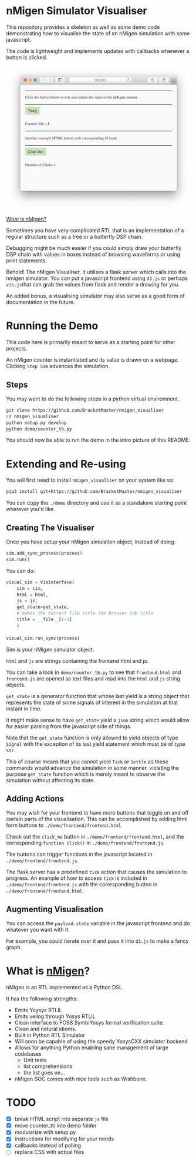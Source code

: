 # nMigen Simulator Visualiser

This repository provides a skeleton as well as some
demo code demonstrating how to visualise the state
of an nMigen simulation with some javascript.

The code is lightweight and implements updates with
callbacks whenever a button is clicked.

![](docs/visualiser_session.png)

[What is nMigen?](#what-is-nmigen)

Sometimes you have very complicated RTL that is
an implementation of a regular structure such as
a tree or a butterfly DSP chain.

Debugging might be much easier if you could simply
draw your butterfly DSP chain with values in boxes
instead of browsing waveforms or using print statements.

Behold! The nMigen Visualiser. It utilises a flask
server which calls into the nmigen simulator.
You can put a javascript frontend using ``d3.js``
or perhaps ``vis.js``that can grab the values from
flask and render a drawing for you.

An added bonus, a visualising simulator may 
also serve as a good form of documentation
in the future.

# Running the Demo

This code here is primarily meant to serve as a starting 
point for other projects.

An nMigen counter is instantiated and its value is drawn
on a webpage. Clicking ``Step Sim`` advances the simulation.

## Steps

You may want to do the following steps in 
a python virtual environment.

```bash
git clone https://github.com/BracketMaster/nmigen_visualiser
cd nmigen_visualiser
python setup.py develop
python demo/counter_tb.py
```

You should now be able to run the demo 
in the intro picture of this README.

# Extending and Re-using
You will first need to install ``nmigen_visualiser``
on your system like so:

```bash
pip3 install git+https://github.com/BracketMaster/nmigen_visualiser
```

You can copy the ``./demo`` directory and use it as
a standalone starting point wherever you'd like.

## Creating The Visualiser
Once you have setup your nMigen simulation object,
instead of doing:

```python
sim.add_sync_process(process)
sim.run()
```

You can do:

```python
visual_sim = VisInterface(
    sim = sim,
    html = html,
    js = js,
    get_state=get_state,
    # makes the current file title the browser tab title
    title = __file__[:-3]
    )

visual_sim.run_sync(process)
```

Sim is your nMigen simulator object.

``html`` and ``js`` are strings containing the frontend
html and js.

You can take a look in ``demo/counter_tb.py`` to see that
``frontend.html`` and ``frontend.js`` are opened as text files
and read into the ``html`` and ``js`` string objects.

``get_state`` is a generator function that whose last yield is a
string object that represents the state of some signals of interest
in the simulation at that instant in time.

It might make sense to have ``get_state`` yield a ``json`` 
string which would allow for easier parsing from the javascript
side of things.

Note that the ``get_state`` function is only allowed to yield
objects of type ``Signal`` with the exception of its last yield
statement which must be of type ``str``.

This of course means that you cannot yield ``Tick`` or ``Settle``
as these commands would advance the simulation in some manner,
violating the purpose ``get_state`` function which is merely
meant to observe the simulation without affecting its state.

## Adding Actions
You may wish for your frontend to have more buttons
that toggle on and off certain parts of the visualisation.
This can be accomplished by adding html form buttons
to ``./demo/frontend/frontend.html``.

Check out the ``click_me`` button in
``./demo/frontend/frontend.html``, and 
the corresponding ``function click()``
in ``./demo/frontend/frontend.js``.

The buttons can trigger functions in the javascript
located in ``./demo/frontend/frontend.js``.

The flask server has a predefined ``tick`` action that
causes the simulation to progress. An example of how to 
access ``tick`` is included in ``./demo/frontend/frontend.js``
with the corresponding button in ``./demo/frontend/frontend.html``.

## Augmenting Visualisation
You can access the ``payload.state`` variable in the
javascript frontend and do whatever you want with it.

For example, you could iterate over it and pass it
into ``d3.js`` to make a fancy graph.


# What is [nMigen](https://github.com/nmigen/nmigen)?
nMigen is an RTL implemented as a Python DSL.

It has the following strengths:

 - Emits Yoysys RTLIL
 - Emits veilog through Yosys RTLIL
 - Clean interface to FOSS SymbiYosys formal verification suite.
 - Clean and natural idioms.
 - Built in Python RTL Simulator
 - Will soon be capable of using the speedy YosysCXX simulator backend
 - Allows for anything Python enabling sane management of large codebases
   - Unit tests
   - list comprehensions
   - the list goes on...
 - nMigen SOC comes with nice tools such as Wishbone.

# TODO
 - [x] break HTML script into separate ``js`` file
 - [x] move counter_tb into demo folder
 - [x] modularize with setup.py
 - [x] instructions for modifying for your needs
 - [x] callbacks instead of polling
 - [ ] replace CSS with actual files